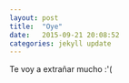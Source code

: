 ```yaml
---
layout: post
title:  "Oye"
date:   2015-09-21 20:08:52
categories: jekyll update
---
```

Te voy a extrañar mucho :'(
